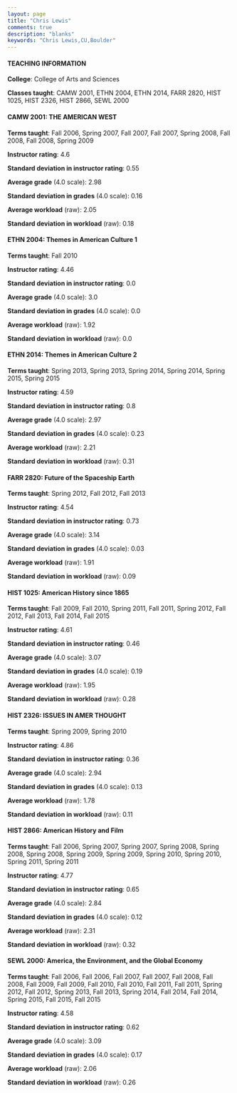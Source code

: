 ```yaml
---
layout: page
title: "Chris Lewis" 
comments: true
description: "blanks"
keywords: "Chris Lewis,CU,Boulder"
---
```

<head>
<script src="https://ajax.googleapis.com/ajax/libs/jquery/2.1.3/jquery.min.js"></script>
<script src="https://dl.dropboxusercontent.com/s/pc42nxpaw1ea4o9/highcharts.js?dl=0"></script>
<!-- <script src="../assets/js/highcharts.js"></script> -->
<style type="text/css">@font-face {
	font-family: "Bebas Neue";
	src: url(https://www.filehosting.org/file/details/544349/BebasNeue Regular.otf) format("opentype");
	}
	h1.Bebas { 
		font-family: "Bebas Neue", Verdana, Tahoma;
	}
</style>
</head>
	   
#### TEACHING INFORMATION

**College**: College of Arts and Sciences

**Classes taught**: CAMW 2001, ETHN 2004, ETHN 2014, FARR 2820, HIST 1025, HIST 2326, HIST 2866, SEWL 2000

#### CAMW 2001: THE AMERICAN WEST

**Terms taught**: Fall 2006, Spring 2007, Fall 2007, Fall 2007, Spring 2008, Fall 2008, Fall 2008, Spring 2009

**Instructor rating**: 4.6

**Standard deviation in instructor rating**: 0.55

**Average grade** (4.0 scale): 2.98

**Standard deviation in grades** (4.0 scale): 0.16

**Average workload** (raw): 2.05

**Standard deviation in workload** (raw): 0.18

#### ETHN 2004: Themes in American Culture 1

**Terms taught**: Fall 2010

**Instructor rating**: 4.46

**Standard deviation in instructor rating**: 0.0

**Average grade** (4.0 scale): 3.0

**Standard deviation in grades** (4.0 scale): 0.0

**Average workload** (raw): 1.92

**Standard deviation in workload** (raw): 0.0

#### ETHN 2014: Themes in American Culture 2

**Terms taught**: Spring 2013, Spring 2013, Spring 2014, Spring 2014, Spring 2015, Spring 2015

**Instructor rating**: 4.59

**Standard deviation in instructor rating**: 0.8

**Average grade** (4.0 scale): 2.97

**Standard deviation in grades** (4.0 scale): 0.23

**Average workload** (raw): 2.21

**Standard deviation in workload** (raw): 0.31

#### FARR 2820: Future of the Spaceship Earth

**Terms taught**: Spring 2012, Fall 2012, Fall 2013

**Instructor rating**: 4.54

**Standard deviation in instructor rating**: 0.73

**Average grade** (4.0 scale): 3.14

**Standard deviation in grades** (4.0 scale): 0.03

**Average workload** (raw): 1.91

**Standard deviation in workload** (raw): 0.09

#### HIST 1025: American History since 1865

**Terms taught**: Fall 2009, Fall 2010, Spring 2011, Fall 2011, Spring 2012, Fall 2012, Fall 2013, Fall 2014, Fall 2015

**Instructor rating**: 4.61

**Standard deviation in instructor rating**: 0.46

**Average grade** (4.0 scale): 3.07

**Standard deviation in grades** (4.0 scale): 0.19

**Average workload** (raw): 1.95

**Standard deviation in workload** (raw): 0.28

#### HIST 2326: ISSUES IN AMER THOUGHT

**Terms taught**: Spring 2009, Spring 2010

**Instructor rating**: 4.86

**Standard deviation in instructor rating**: 0.36

**Average grade** (4.0 scale): 2.94

**Standard deviation in grades** (4.0 scale): 0.13

**Average workload** (raw): 1.78

**Standard deviation in workload** (raw): 0.11

#### HIST 2866: American History and Film

**Terms taught**: Fall 2006, Spring 2007, Spring 2007, Spring 2008, Spring 2008, Spring 2008, Spring 2009, Spring 2009, Spring 2010, Spring 2010, Spring 2011, Spring 2011

**Instructor rating**: 4.77

**Standard deviation in instructor rating**: 0.65

**Average grade** (4.0 scale): 2.84

**Standard deviation in grades** (4.0 scale): 0.12

**Average workload** (raw): 2.31

**Standard deviation in workload** (raw): 0.32

#### SEWL 2000: America, the Environment, and the Global Economy

**Terms taught**: Fall 2006, Fall 2006, Fall 2007, Fall 2007, Fall 2008, Fall 2008, Fall 2009, Fall 2009, Fall 2010, Fall 2010, Fall 2011, Fall 2011, Spring 2012, Fall 2012, Spring 2013, Fall 2013, Spring 2014, Fall 2014, Fall 2014, Spring 2015, Fall 2015, Fall 2015

**Instructor rating**: 4.58

**Standard deviation in instructor rating**: 0.62

**Average grade** (4.0 scale): 3.09

**Standard deviation in grades** (4.0 scale): 0.17

**Average workload** (raw): 2.06

**Standard deviation in workload** (raw): 0.26

